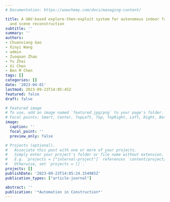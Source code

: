 ```yaml
---
# Documentation: https://wowchemy.com/docs/managing-content/

title: A UAV-based explore-then-exploit system for autonomous indoor facility inspection
  and scene reconstruction
subtitle: ''
summary: ''
authors:
- Chuanxiang Gao
- Xinyi Wang
- admin
- Zuoquan Zhao
- Yu Zhai
- Xi Chen
- Ben M Chen
tags: []
categories: []
date: '2023-04-01'
lastmod: 2023-09-23T14:05:45Z
featured: false
draft: false

# Featured image
# To use, add an image named `featured.jpg/png` to your page's folder.
# Focal points: Smart, Center, TopLeft, Top, TopRight, Left, Right, BottomLeft, Bottom, BottomRight.
image:
  caption: ''
  focal_point: ''
  preview_only: false

# Projects (optional).
#   Associate this post with one or more of your projects.
#   Simply enter your project's folder or file name without extension.
#   E.g. `projects = ["internal-project"]` references `content/project/deep-learning/index.md`.
#   Otherwise, set `projects = []`.
projects: []
publishDate: '2023-09-23T14:05:24.154985Z'
publication_types: ["article-journal"]

abstract: ''
publication: '*Automation in Construction*'
---
```

